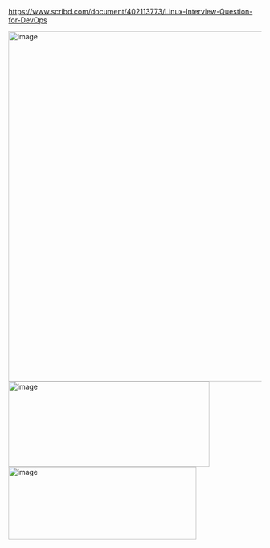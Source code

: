 https://www.scribd.com/document/402113773/Linux-Interview-Question-for-DevOps

<img width="847" height="697" alt="image" src="https://github.com/user-attachments/assets/3d695921-7ccd-4ea2-a0e6-2a3c6fbcdf69" />
<img width="400" height="170" alt="image" src="https://github.com/user-attachments/assets/11e26b48-43fc-4f5a-8117-2f7532506577" />
<img width="374" height="145" alt="image" src="https://github.com/user-attachments/assets/56120f92-a261-440b-9e8a-9c3bfbb1091c" />

